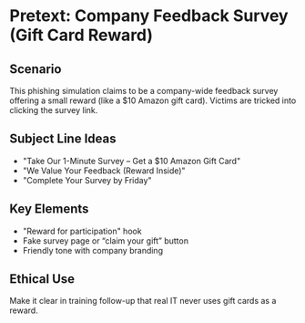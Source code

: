 # Pretext: Company Feedback Survey (Gift Card Reward)

## Scenario
This phishing simulation claims to be a company-wide feedback survey offering a small reward (like a $10 Amazon gift card). Victims are tricked into clicking the survey link.

## Subject Line Ideas
- "Take Our 1-Minute Survey – Get a $10 Amazon Gift Card"
- "We Value Your Feedback (Reward Inside)"
- "Complete Your Survey by Friday"

## Key Elements
- "Reward for participation" hook
- Fake survey page or “claim your gift” button
- Friendly tone with company branding

## Ethical Use
Make it clear in training follow-up that real IT never uses gift cards as a reward.
